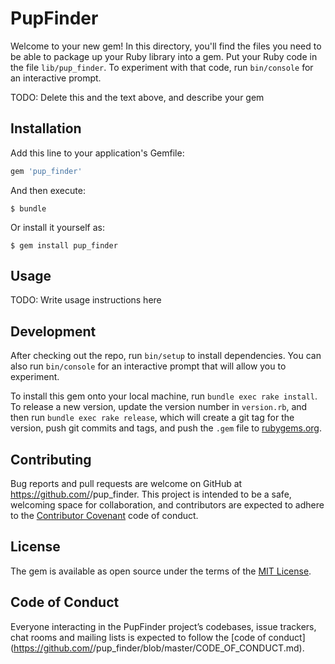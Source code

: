 # PupFinder

Welcome to your new gem! In this directory, you'll find the files you need to be able to package up your Ruby library into a gem. Put your Ruby code in the file `lib/pup_finder`. To experiment with that code, run `bin/console` for an interactive prompt.

TODO: Delete this and the text above, and describe your gem

## Installation

Add this line to your application's Gemfile:

```ruby
gem 'pup_finder'
```

And then execute:

    $ bundle

Or install it yourself as:

    $ gem install pup_finder

## Usage

TODO: Write usage instructions here

## Development

After checking out the repo, run `bin/setup` to install dependencies. You can also run `bin/console` for an interactive prompt that will allow you to experiment.

To install this gem onto your local machine, run `bundle exec rake install`. To release a new version, update the version number in `version.rb`, and then run `bundle exec rake release`, which will create a git tag for the version, push git commits and tags, and push the `.gem` file to [rubygems.org](https://rubygems.org).

## Contributing

Bug reports and pull requests are welcome on GitHub at https://github.com/<github username>/pup_finder. This project is intended to be a safe, welcoming space for collaboration, and contributors are expected to adhere to the [Contributor Covenant](http://contributor-covenant.org) code of conduct.

## License

The gem is available as open source under the terms of the [MIT License](https://opensource.org/licenses/MIT).

## Code of Conduct

Everyone interacting in the PupFinder project’s codebases, issue trackers, chat rooms and mailing lists is expected to follow the [code of conduct](https://github.com/<github username>/pup_finder/blob/master/CODE_OF_CONDUCT.md).
